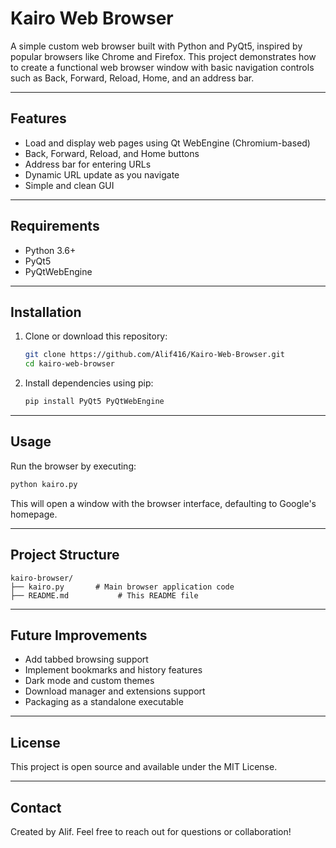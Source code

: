 

# Kairo Web Browser

A simple custom web browser built with Python and PyQt5, inspired by popular browsers like Chrome and Firefox. This project demonstrates how to create a functional web browser window with basic navigation controls such as Back, Forward, Reload, Home, and an address bar.

---

## Features

* Load and display web pages using Qt WebEngine (Chromium-based)
* Back, Forward, Reload, and Home buttons
* Address bar for entering URLs
* Dynamic URL update as you navigate
* Simple and clean GUI

---

## Requirements

* Python 3.6+
* PyQt5
* PyQtWebEngine

---

## Installation

1. Clone or download this repository:

   ```bash
   git clone https://github.com/Alif416/Kairo-Web-Browser.git
   cd kairo-web-browser
   ```

2. Install dependencies using pip:

   ```bash
   pip install PyQt5 PyQtWebEngine
   ```

---

## Usage

Run the browser by executing:

```bash
python kairo.py
```

This will open a window with the browser interface, defaulting to Google's homepage.

---

## Project Structure

```
kairo-browser/
├── kairo.py       # Main browser application code
├── README.md           # This README file
```

---

## Future Improvements

* Add tabbed browsing support
* Implement bookmarks and history features
* Dark mode and custom themes
* Download manager and extensions support
* Packaging as a standalone executable

---

## License

This project is open source and available under the MIT License.

---

## Contact

Created by Alif.
Feel free to reach out for questions or collaboration!


